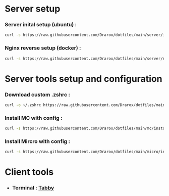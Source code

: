####
# Server setup
####

### Server inital setup (ubuntu) :
```sh
curl -s https://raw.githubusercontent.com/Drarox/dotfiles/main/server/initial-setup.sh | sh
```

### Nginx reverse setup (docker) :
```sh
curl -s https://raw.githubusercontent.com/Drarox/dotfiles/main/server/nginx-reverse-setup.sh | sh
```

####
# Server tools setup and configuration
####

### Download custom .zshrc :
```sh
curl -o ~/.zshrc https://raw.githubusercontent.com/Drarox/dotfiles/main/.zshrc
```

### Install MC with config :
```sh
curl -s https://raw.githubusercontent.com/Drarox/dotfiles/main/mc/install.sh | sh
```

### Install Mircro with config :
```sh
curl -s https://raw.githubusercontent.com/Drarox/dotfiles/main/micro/install.sh | sh
```

####
# Client tools
####

- ### Terminal : [Tabby](https://github.com/eugeny/tabby)